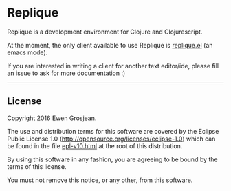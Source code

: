 # Replique

Replique is a development environment for Clojure and Clojurescript.

At the moment, the only client available to use Replique is [replique.el](https://github.com/EwenG/replique.el) (an emacs mode).

If you are interested in writing a client for another text editor/ide, please fill an issue to ask for more documentation :)

---

## License

Copyright 2016 Ewen Grosjean.

The use and distribution terms for this software are covered by the
Eclipse Public License 1.0 (http://opensource.org/licenses/eclipse-1.0)
which can be found in the file [epl-v10.html](epl-v10.html) at the root of this distribution.

By using this software in any fashion, you are agreeing to be bound by
the terms of this license.

You must not remove this notice, or any other, from this software.

